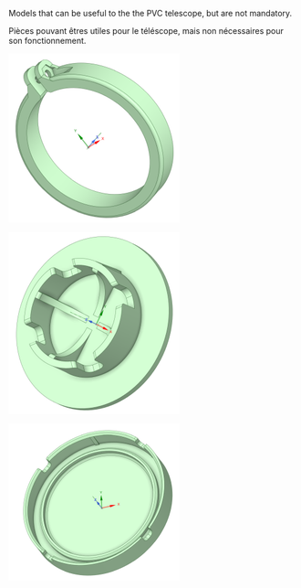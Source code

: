 Models that can be useful to the the PVC telescope, but are not mandatory.

Pièces pouvant êtres utiles pour le téléscope, mais non nécessaires pour son fonctionnement.

![Bague](Lunette-BagueButee.png)

![BouchonAR](Lunette-BouchonAR.png)

![BouchonAV](Lunette-BouchonAV.png)
